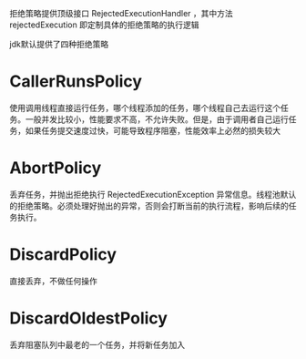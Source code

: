 拒绝策略提供顶级接口 RejectedExecutionHandler ，其中方法 rejectedExecution 即定制具体的拒绝策略的执行逻辑

jdk默认提供了四种拒绝策略

# CallerRunsPolicy

使用调用线程直接运行任务，哪个线程添加的任务，哪个线程自己去运行这个任务。一般并发比较小，性能要求不高，不允许失败。但是，由于调用者自己运行任务，如果任务提交速度过快，可能导致程序阻塞，性能效率上必然的损失较大

# AbortPolicy

丢弃任务，并抛出拒绝执行 RejectedExecutionException 异常信息。线程池默认的拒绝策略。必须处理好抛出的异常，否则会打断当前的执行流程，影响后续的任务执行。

# DiscardPolicy

直接丢弃，不做任何操作

# DiscardOldestPolicy

丢弃阻塞队列中最老的一个任务，并将新任务加入
